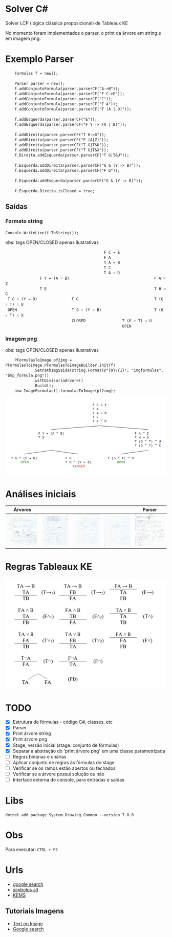 # Solver C#

Solver LCP (lógica clássica proposicional) de Tableaux KE

No momento foram implementados o parser, o print da árvore em string e em imagem png.

# Exemplo Parser

```
    Formulas f = new();

    Parser parser = new();
    f.addConjuntoFormula(parser.parserCF("A->B"));
    f.addConjuntoFormula(parser.parserCF("F C->E"));
    f.addConjuntoFormula(parser.parserCF("C"));
    f.addConjuntoFormula(parser.parserCF("F A"));
    f.addConjuntoFormula(parser.parserCF("T (A | D)"));

    f.addEsquerda(parser.parserCF("E"));
    f.addEsquerda(parser.parserCF("F Y -> (A | B)"));

    f.addDireita(parser.parserCF("T H->G"));
    f.addDireita(parser.parserCF("F (A|Z)"));
    f.addDireita(parser.parserCF("T G|T&U"));
    f.addDireita(parser.parserCF("T G|T&X"));
    f.Direita.addEsquerda(parser.parserCF("T G|T&U"));

    f.Esquerda.addDireita(parser.parserCF("G & (Y -> B)"));
    f.Esquerda.addDireita(parser.parserCF("F G"));

    f.Esquerda.addEsquerda(parser.parserCF("G & (Y -> B)"));

    f.Esquerda.Direita.isClosed = true;
```

## Saídas

### Formato string

`Console.WriteLine(f.ToString());`

obs: tags OPEN/CLOSED apenas ilustrativas

```
                                           F C → E                            
                                           F A                                
                                           T A → B                            
                                           T C                                
                                           T A ˅ D                            
               F Y → (A ˅ B)                                     F A ˅ Z      
               T E                                               T H → G      
 T G ˄ (Y → B)               F G                                 T (G ˅ T) ˄ U
 OPEN                        T G ˄ (Y → B)                       T (G ˅ T) ˄ X
                             CLOSED                T (G ˅ T) ˄ U              
                                                   OPEN                       
```


### Imagem png

obs: tags OPEN/CLOSED apenas ilustrativas

```
    PFormulasToImage pf2img = PFormulasToImage.PFormulasToImageBuilder.Init(f)
            .SetPathImgSaida(string.Format(@"{0}\{1}", "imgformulas", "bmp_formula.png"))
            .withDivisoriaArvore()
            .Build();
    new ImageFormulas().formulasToImage(pf2img);
```

![Exemplo de árvore](imgformulas\bmp_formula.png)

# Análises iniciais


| Árvores |        |         |        | Parser  |
| ------- | ------ | ------- | ------ | ------- |
|<a href="imagens\estudos\arv_001.jpg" target="_blank"><img src="imagens\estudos\arv_001.jpg" alt="Árvore Inicial" width="100" height="100"></a>|<a href="imagens\estudos\arv_002.jpg" target="_blank"><img src="imagens\estudos\arv_002.jpg" alt="Árvore Inicial" width="100" height="100"></a>|<a href="imagens\estudos\arv_003.jpg" target="_blank"><img src="imagens\estudos\arv_003.jpg" alt="Árvore Inicial" width="100" height="100"></a>|<a href="imagens\estudos\arv_004.jpg" target="_blank"><img src="imagens\estudos\arv_004.jpg" alt="Árvore Inicial" width="100" height="100"></a>|<a href="imagens\estudos\parser_001.jpg" target="_blank"><img src="imagens\estudos\parser_001.jpg" alt="Parser Inicial" width="100" height="100"></a>|

# Regras Tableaux KE

![Regras Tableaux KE](imagens\rules_KE_1.png)

# TODO

- [x] Estrutura de fórmulas - código C#, classes, etc
- [x] Parser
- [x] Print árvore string
- [x] Print árvore png
- [x] Stage, versão inicial \(stage: conjunto de fórmulas)
- [x] Separar a abstração do 'print árvore png' em uma classe parametrizada
- [ ] Regras binárias e unárias
- [ ] Aplicar conjunto de regras às fórmulas do stage
- [ ] Verificar se os ramos estão abertos ou fechados
- [ ] Verificar se a árvore possui solução ou não
- [ ] Interface externa do console, para entradas e saídas

# Libs

```
dotnet add package System.Drawing.Common --version 7.0.0
```

# Obs

Para executar: `CTRL + F5`

# Urls

- [google search](https://www.google.com/search?q=tableu+ke+proof&tbm=isch&ved=2ahUKEwjq2Zu77LT_AhXcrZUCHb0dDdUQ2-cCegQIABAA&oq=tableu+ke+proof&gs_lcp=CgNpbWcQA1DPA1icDGCQDWgAcAB4AIAB5wGIAbgKkgEDMi02mAEAoAEBqgELZ3dzLXdpei1pbWfAAQE&sclient=img&ei=82aCZKqUFtzb1sQPvbu0qA0&bih=1086&biw=2154&client=opera-gx&hs=Kn8#imgrc=4ioBaZZw7fOZwM)
- [símbolos alt](https://www.freecodecamp.org/portuguese/news/codigos-alt-como-digitar-caracteres-especiais-e-simbolos-do-teclado-no-windows-usando-as-teclas-alt/)
- [KEMS](https://github.com/adolfont/KEMS)

## Tutoriais Imagens

- [Text on Image](https://stackoverflow.com/questions/6826921/write-text-on-an-image-in-c-sharp)
- [Google search](t.ly/_m-Z)




